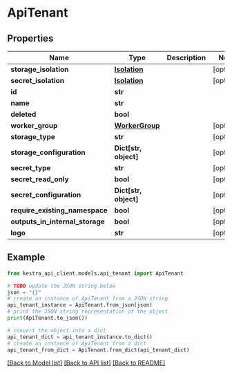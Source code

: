 # ApiTenant


## Properties

Name | Type | Description | Notes
------------ | ------------- | ------------- | -------------
**storage_isolation** | [**Isolation**](Isolation.md) |  | [optional] 
**secret_isolation** | [**Isolation**](Isolation.md) |  | [optional] 
**id** | **str** |  | 
**name** | **str** |  | 
**deleted** | **bool** |  | 
**worker_group** | [**WorkerGroup**](WorkerGroup.md) |  | [optional] 
**storage_type** | **str** |  | [optional] 
**storage_configuration** | **Dict[str, object]** |  | [optional] 
**secret_type** | **str** |  | [optional] 
**secret_read_only** | **bool** |  | [optional] 
**secret_configuration** | **Dict[str, object]** |  | [optional] 
**require_existing_namespace** | **bool** |  | [optional] 
**outputs_in_internal_storage** | **bool** |  | [optional] 
**logo** | **str** |  | [optional] 

## Example

```python
from kestra_api_client.models.api_tenant import ApiTenant

# TODO update the JSON string below
json = "{}"
# create an instance of ApiTenant from a JSON string
api_tenant_instance = ApiTenant.from_json(json)
# print the JSON string representation of the object
print(ApiTenant.to_json())

# convert the object into a dict
api_tenant_dict = api_tenant_instance.to_dict()
# create an instance of ApiTenant from a dict
api_tenant_from_dict = ApiTenant.from_dict(api_tenant_dict)
```
[[Back to Model list]](../README.md#documentation-for-models) [[Back to API list]](../README.md#documentation-for-api-endpoints) [[Back to README]](../README.md)


